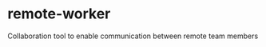 remote-worker
=============

Collaboration tool to enable communication between remote team members
